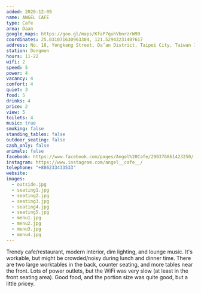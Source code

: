```yaml
---
added: 2020-12-09
name: ANGEL CAFE
type: Cafe
area: Daan
google_maps: https://goo.gl/maps/KfaP7quhVbnrzrW99
coordinates: 25.031071630963304, 121.52943231407617
address: No. 18, Yongkang Street, Da’an District, Taipei City, Taiwan 106
station: Dongmen
hours: 11-22
wifi: 2
speed: 5
power: 4
vacancy: 4
comfort: 4
quiet: 3
food: 5
drinks: 4
price: 2
view: 5
toilets: 4
music: true
smoking: false
standing_tables: false
outdoor_seating: false
cash_only: false
animals: false
facebook: https://www.facebook.com/pages/Angel%20Cafe/290376861423250/
instagram: https://www.instagram.com/angel__cafe__/
telephone: "+886233433533"
website: 
images:
  - outside.jpg
  - seating1.jpg
  - seating2.jpg
  - seating3.jpg
  - seating4.jpg
  - seating5.jpg
  - menu1.jpg
  - menu2.jpg
  - menu3.jpg
  - menu4.jpg
---
```


Trendy cafe/restaurant, modern interior, dim lighting, and lounge music. It's workable, but might be crowded/noisy during lunch and dinner time. There are two large worktables in the back, counter seating, and more tables near the front. Lots of power outlets, but the WiFi was very slow (at least in the front seating area). Good food, and the portion size was quite good, but a little pricey.
